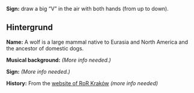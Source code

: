 **Sign:** draw a big “V” in the air with both hands (from up to down).

## Hintergrund

**Name:** A wolf is a large mammal native to Eurasia and North America and the
ancestor of domestic dogs.

**Musical background:** *(More info needed.)*

**Sign:** *(More info needed.)*

**History:** From the [website of RoR
Kraków](https://sambaka.wordpress.com/rytmy/) *(more info needed)*
